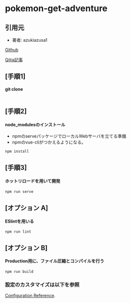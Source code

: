 # pokemon-get-adventure

## 引用元

- 著者: azukiazusa1

[Github](https://github.com/azukiazusa1/Pokomeon-get-Adventure)

[Qiita記事](https://qiita.com/azukiazusa/items/40abd9491e273e85ded4)

## [手順1]
#### git clone

~~~sh

~~~


## [手順2]
#### node_modulesのインストール 

- npmのserveパッケージでローカルWebサーバを立てる準備  
- npmのvue-cliがつかえるようになる。

~~~sh
npm install
~~~



## [手順3] 
#### ホットリロードを用いて開発

~~~sh
npm run serve
~~~


## [オプション A] 
#### ESlintを用いる
```
npm run lint
```

## [オプション B] 
#### Production用に、ファイル圧縮とコンパイルを行う
```
npm run build
```


### 設定のカスタマイズは以下を参照
[Configuration Reference](https://cli.vuejs.org/config/).
